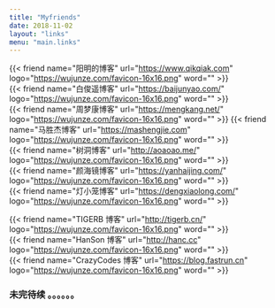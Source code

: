 ```yaml
---
title: "Myfriends"
date: 2018-11-02
layout: "links"
menu: "main.links"
---
```



{{< friend name="阳明的博客" url="https://www.qikqiak.com" logo="https://wujunze.com/favicon-16x16.png" word="" >}}  
{{< friend name="白俊遥博客" url="https://baijunyao.com/" logo="https://wujunze.com/favicon-16x16.png" word="" >}}  
{{< friend name="周梦康博客" url="https://mengkang.net/" logo="https://wujunze.com/favicon-16x16.png" word="" >}}
{{< friend name="马胜杰博客" url="https://mashengjie.com" logo="https://wujunze.com/favicon-16x16.png" word="" >}}    
{{< friend name="树洞博客" url="http://aoaoao.me/" logo="https://wujunze.com/favicon-16x16.png" word="" >}}  
{{< friend name="颜海镜博客" url="https://yanhaijing.com/" logo="https://wujunze.com/favicon-16x16.png" word="" >}}  
{{< friend name="灯小笼博客" url="https://dengxiaolong.com/" logo="https://wujunze.com/favicon-16x16.png" word="" >}} 
 
{{< friend name="TIGERB 博客" url="http://tigerb.cn/" logo="https://wujunze.com/favicon-16x16.png" word="" >}}  
{{< friend name="HanSon 博客" url="http://hanc.cc" logo="https://wujunze.com/favicon-16x16.png" word="" >}}  
{{< friend name="CrazyCodes 博客" url="https://blog.fastrun.cn" logo="https://wujunze.com/favicon-16x16.png" word="" >}}  
### 未完待续 。。。。。。